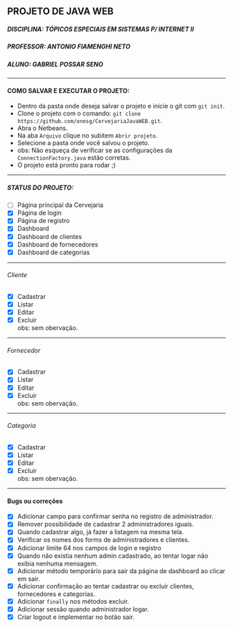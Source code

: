 ## PROJETO DE JAVA WEB ##
##### DISCIPLINA: TÓPICOS ESPECIAIS EM SISTEMAS P/ INTERNET II #####
##### PROFESSOR: ANTONIO FIAMENGHI NETO #####
##### ALUNO: GABRIEL POSSAR SENO #####
---
#### COMO SALVAR E EXECUTAR O PROJETO: ####
 - Dentro da pasta onde deseja salvar o projeto e inicie o git com `git init`.
 - Clone o projeto com o comando: `git clone https://github.com/onesg/CervejariaJavaWEB.git`.
 - Abra o Netbeans.
 - Na aba `Arquivo` clique no subitem `Abrir projeto`.
 - Selecione a pasta onde você salvou o projeto.
 - obs: Não esqueça de verificar se as configurações da `ConnectionFactory.java` estão corretas.
 - O projeto está pronto para rodar ;)
---
##### STATUS DO PROJETO: #####
 - [ ] Página principal da Cervejaria
 - [x] Página de login
 - [x] Página de registro
 - [x] Dashboard
 - [x] Dashboard de clientes
 - [x] Dashboard de fornecedores
 - [x] Dashboard de categorias
---
###### Cliente ######
 - [x] Cadastrar 
 - [x] Listar
 - [x] Editar
 - [x] Excluir
<br>obs: sem obervação.
---
###### Fornecedor ######
 - [x] Cadastrar
 - [x] Listar
 - [x] Editar
 - [x] Excluir
<br>obs: sem obervação.
---
###### Categoria ######
 - [x] Cadastrar
 - [x] Listar
 - [x] Editar
 - [x] Excluir
<br>obs: sem obervação.
---
#### Bugs ou correções ####
 - [x] Adicionar campo para confirmar senha no registro de administrador.
 - [x] Remover possibilidade de cadastrar 2 administradores iguais.
 - [x] Quando cadastrar algo, já fazer a listagem na mesma tela.
 - [x] Verificar os nomes dos forms de administradores e clientes.
 - [x] Adicionar limite 64 nos campos de login e registro
 - [x] Quando não existia nenhum admin cadastrado, ao tentar logar não exibia nenhuma mensagem.
 - [x] Adicionar método temporário para sair da página de dashboard ao clicar em sair.
 - [x] Adicionar confirmação ao tentar cadastrar ou excluir clientes, fornecedores e categorias.
 - [x] Adicionar `finally` nos métodos excluir.
 - [x] Adicionar sessão quando administrador logar.
 - [x] Criar logout e implementar no botão sair.
